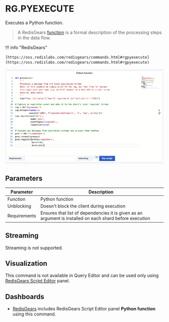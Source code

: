# RG.PYEXECUTE

Executes a Python function.

> A RedisGears [function](https://oss.redislabs.com/redisgears/functions.html#function) is a formal description of the processing steps in the data flow.

!!! info "RedisGears"

    [https://oss.redislabs.com/redisgears/commands.html#rgpyexecute](https://oss.redislabs.com/redisgears/commands.html#rgpyexecute)

![RG.PYEXECUTE](../../images/redis-app/gears-panel.png)

## Parameters

| Parameter    | Description                                                                                              |
| ------------ | -------------------------------------------------------------------------------------------------------- |
| Function     | Python function                                                                                          |
| Unblocking   | Doesn't block the client during execution                                                                |
| Requirements | Ensures that list of dependencies it is given as an argument is installed on each shard before execution |

## Streaming

Streaming is not supported.

## Visualization

This command is not available in Query Editor and can be used only using [RedisGears Script Editor](../../redis-app/redis-gears-panel.md) panel.

## Dashboards

- [RedisGears](../../redis-app/dashboards.md#redisgears) includes RedisGears Script Editor panel **Python function** using this command.
